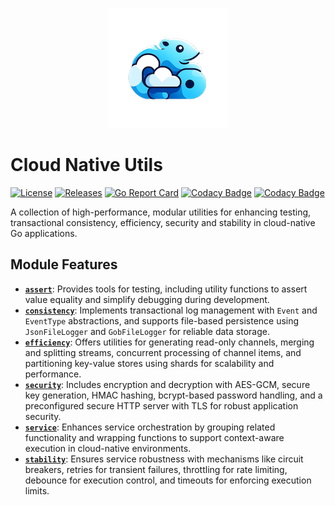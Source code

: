 <p align="center">
<img src="https://github.com/andygeiss/cloud-native-utils/blob/main/logo.png?raw=true" />
</p>

# Cloud Native Utils

[![License](https://img.shields.io/github/license/andygeiss/cloud-native-utils)](https://github.com/andygeiss/cloud-native-utils/blob/master/LICENSE)
[![Releases](https://img.shields.io/github/v/release/andygeiss/cloud-native-utils)](https://github.com/andygeiss/cloud-native-utils/releases)
[![Go Report Card](https://goreportcard.com/badge/github.com/andygeiss/cloud-native-utils)](https://goreportcard.com/report/github.com/andygeiss/cloud-native-utils)
[![Codacy Badge](https://app.codacy.com/project/badge/Grade/b4e3a9c4859b47f1bc43613970ec8d12)](https://app.codacy.com/gh/andygeiss/cloud-native-utils/dashboard?utm_source=gh&utm_medium=referral&utm_content=&utm_campaign=Badge_grade)
[![Codacy Badge](https://app.codacy.com/project/badge/Coverage/b4e3a9c4859b47f1bc43613970ec8d12)](https://app.codacy.com/gh/andygeiss/cloud-native-utils/dashboard?utm_source=gh&utm_medium=referral&utm_content=&utm_campaign=Badge_coverage)

A collection of high-performance, modular utilities for enhancing testing,
transactional consistency, efficiency, security and stability in cloud-native
Go applications.

## **Module Features**

- [**`assert`**](assert/): Provides tools for testing, including utility functions
to assert value equality and simplify debugging during development.
- [**`consistency`**](consistency/): Implements transactional log management with
`Event` and `EventType` abstractions, and supports file-based persistence using
`JsonFileLogger` and `GobFileLogger` for reliable data storage.
- [**`efficiency`**](efficiency/): Offers utilities for generating read-only
channels, merging and splitting streams, concurrent processing of channel items,
and partitioning key-value stores using shards for scalability and performance.
- [**`security`**](security/): Includes encryption and decryption with AES-GCM,
secure key generation, HMAC hashing, bcrypt-based password handling, and a
preconfigured secure HTTP server with TLS for robust application security.
- [**`service`**](service/): Enhances service orchestration by grouping related
functionality and wrapping functions to support context-aware execution in
cloud-native environments.
- [**`stability`**](stability/): Ensures service robustness with mechanisms like
circuit breakers, retries for transient failures, throttling for rate limiting,
debounce for execution control, and timeouts for enforcing execution limits.
